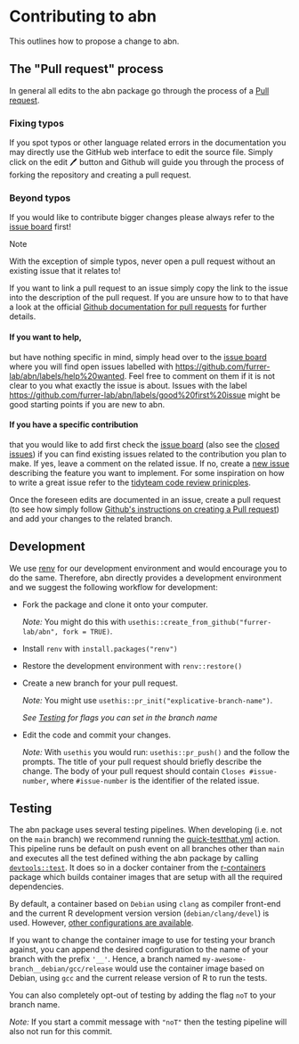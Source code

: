 # Contributing to abn

This outlines how to propose a change to abn.

## The "Pull request" process

In general all edits to the abn package go through the process of a
[Pull request](https://docs.github.com/en/pull-requests/collaborating-with-pull-requests/proposing-changes-to-your-work-with-pull-requests/creating-a-pull-request).

### Fixing typos

If you spot typos or other language related errors in the documentation you may
directly use the GitHub web interface to edit the source file.
Simply click on the edit :pen: button and Github will guide you through the
process of forking the repository and creating a pull request.

### Beyond typos

If you would like to contribute bigger changes please always refer to the
[issue board](https://github.com/furrer-lab/abn/issues) first!

> [!NOTE]
> With the exception of simple typos, never open a pull request without an
> existing issue that it relates to!
>
> If you want to link a pull request to an issue simply copy the link to the
> issue into the description of the pull request.
> If you are unsure how to to that have a look at the
> official [Github documentation for pull requests](https://docs.github.com/en/issues/tracking-your-work-with-issues/linking-a-pull-request-to-an-issue) for further details.

#### If you want to help,

but have nothing specific in mind, simply head over to the [issue board](https://github.com/furrer-lab/abn/issues) where
you will find open issues labelled with
https://github.com/furrer-lab/abn/labels/help%20wanted.
Feel free to comment on them if it is not clear to you what exactly the issue is about.
Issues with the label
https://github.com/furrer-lab/abn/labels/good%20first%20issue might be good
starting points if you are new to abn.

#### If you have a specific contribution
that you would like to add first check the
[issue board](https://github.com/furrer-lab/abn/issues)
(also see the
[closed issues](https://github.com/furrer-lab/abn/issues?q=is%3Aissue+is%3Aclosed))
if you can find existing issues related to the contribution you plan to make.
If yes, leave a comment on the related issue.
If no, create a [new issue](https://github.com/furrer-lab/abn/issues/new) describing
the feature you want to implement.
For some inspiration on how to write a great issue refer to the
[tidyteam code review prinicples](https://code-review.tidyverse.org/issues/).

Once the foreseen edits are documented in an issue, create a pull request
(to see how simply follow
[Github's instructions on creating a Pull request](https://docs.github.com/en/pull-requests/collaborating-with-pull-requests/proposing-changes-to-your-work-with-pull-requests/creating-a-pull-request))
and add your changes to the related branch.

## Development

We use [renv](https://rstudio.github.io/renv/index.html) for our development
environment and would encourage you to do the same.
Therefore, abn directly provides a development environment and we suggest the
following workflow for development:

*   Fork the package and clone it onto your computer.
    
    _Note:_ You might do this with `usethis::create_from_github("furrer-lab/abn", fork = TRUE)`.

*   Install `renv` with `install.packages("renv")`
*   Restore the development environment with `renv::restore()`
*   Create a new branch for your pull request.
    
    _Note:_ You might use `usethis::pr_init("explicative-branch-name")`.
    
    _See [Testing](#testing) for flags you can set in the branch name_

*   Edit the code and commit your changes.
  
    _Note:_ With `usethis` you would run: `usethis::pr_push()` and the follow 
    the prompts.
    The title of your pull request should briefly describe the change.
    The body of your pull request should contain `Closes #issue-number`, where
    `#issue-number` is the identifier of the related issue.

## Testing

The abn package uses several testing pipelines.
When developing (i.e. not on the `main` branch) we recommend running the
[quick-testthat.yml](https://github.com/furrer-lab/abn/blob/24-documentation-of-the-testing-procedure-noT/.github/workflows/quick-testthat.yml) action.
This pipeline runs be default on push event on all branches other than `main`
and executes all the test defined withing the abn package by calling
[`devtools::test`](https://devtools.r-lib.org/reference/test.html).
It does so in a docker container from the
[r-containers](https://github.com/furrer-lab/r-containers) package which builds
container images that are setup with all the required dependencies.

By default, a container based on `Debian` using `clang` as compiler front-end
and the current R development version version (`debian/clang/devel`) is used.
However, [other configurations are available](https://github.com/orgs/furrer-lab/packages?repo_name=r-containers).

If you want to change the container image to use for testing your branch against,
you can append the desired configuration to the name of your branch with the
prefix `'__'`.
Hence, a branch named `my-awesome-branch__debian/gcc/release` would use the
container image based on Debian, using `gcc` and the current release version of
R to run the tests.

You can also completely opt-out of testing by adding the flag `noT` to your
branch name.

_Note:_ If you start a commit message with `"noT"` then the testing pipeline
will also not run for this commit.
